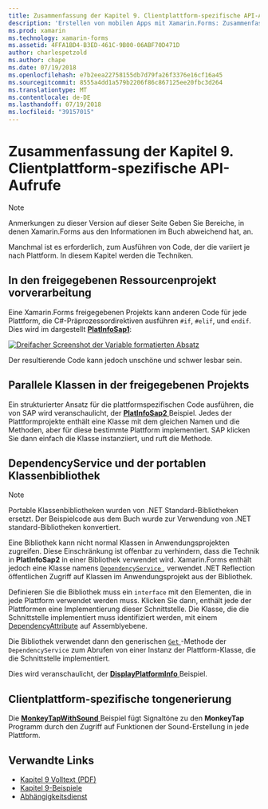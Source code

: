 ```yaml
---
title: Zusammenfassung der Kapitel 9. Clientplattform-spezifische API-Aufrufe
description: 'Erstellen von mobilen Apps mit Xamarin.Forms: Zusammenfassung der Kapitel 9. Clientplattform-spezifische API-Aufrufe'
ms.prod: xamarin
ms.technology: xamarin-forms
ms.assetid: 4FFA1BD4-B3ED-461C-9B00-06ABF70D471D
author: charlespetzold
ms.author: chape
ms.date: 07/19/2018
ms.openlocfilehash: e7b2eea22758155db7d79fa26f3376e16cf16a45
ms.sourcegitcommit: 8555a4dd1a579b2206f86c867125ee20fbc3d264
ms.translationtype: MT
ms.contentlocale: de-DE
ms.lasthandoff: 07/19/2018
ms.locfileid: "39157015"
---
```

# <a name="summary-of-chapter-9-platform-specific-api-calls"></a>Zusammenfassung der Kapitel 9. Clientplattform-spezifische API-Aufrufe

> [!NOTE] 
> Anmerkungen zu dieser Version auf dieser Seite Geben Sie Bereiche, in denen Xamarin.Forms aus den Informationen im Buch abweichend hat, an.

Manchmal ist es erforderlich, zum Ausführen von Code, der die variiert je nach Plattform. In diesem Kapitel werden die Techniken.

## <a name="preprocessing-in-the-shared-asset-project"></a>In den freigegebenen Ressourcenprojekt vorverarbeitung

Eine Xamarin.Forms freigegebenen Projekts kann anderen Code für jede Plattform, die C#-Präprozessordirektiven ausführen `#if`, `#elif`, und `endif`. Dies wird im dargestellt [ **PlatInfoSap1**](https://github.com/xamarin/xamarin-forms-book-samples/tree/master/Chapter09/PlatInfoSap1):

[![Dreifacher Screenshot der Variable formatierten Absatz](images/ch09fg01-small.png "Gerätemodell und Betriebssystem")](images/ch09fg01-large.png#lightbox "Gerätemodell und Betriebssystem")

Der resultierende Code kann jedoch unschöne und schwer lesbar sein.

## <a name="parallel-classes-in-the-shared-asset-project"></a>Parallele Klassen in der freigegebenen Projekts

Ein strukturierter Ansatz für die plattformspezifischen Code ausführen, die von SAP wird veranschaulicht, der [ **PlatInfoSap2** ](https://github.com/xamarin/xamarin-forms-book-samples/tree/master/Chapter09/PlatInfoSap2) Beispiel. Jedes der Plattformprojekte enthält eine Klasse mit dem gleichen Namen und die Methoden, aber für diese bestimmte Plattform implementiert. SAP klicken Sie dann einfach die Klasse instanziiert, und ruft die Methode.

## <a name="dependencyservice-and-the-portable-class-library"></a>DependencyService und der portablen Klassenbibliothek

> [!NOTE] 
> Portable Klassenbibliotheken wurden von .NET Standard-Bibliotheken ersetzt. Der Beispielcode aus dem Buch wurde zur Verwendung von .NET standard-Bibliotheken konvertiert.

Eine Bibliothek kann nicht normal Klassen in Anwendungsprojekten zugreifen. Diese Einschränkung ist offenbar zu verhindern, dass die Technik in **PlatInfoSap2** in einer Bibliothek verwendet wird. Xamarin.Forms enthält jedoch eine Klasse namens [ `DependencyService` ](xref:Xamarin.Forms.DependencyService) , verwendet .NET Reflection öffentlichen Zugriff auf Klassen im Anwendungsprojekt aus der Bibliothek.

Definieren Sie die Bibliothek muss ein `interface` mit den Elementen, die in jede Plattform verwendet werden muss. Klicken Sie dann, enthält jede der Plattformen eine Implementierung dieser Schnittstelle. Die Klasse, die die Schnittstelle implementiert muss identifiziert werden, mit einem [DependencyAttribute](xref:Xamarin.Forms.DependencyAttribute) auf Assemblyebene.

Die Bibliothek verwendet dann den generischen [ `Get` ](xref:Xamarin.Forms.DependencyService.Get*) -Methode der `DependencyService` zum Abrufen von einer Instanz der Plattform-Klasse, die die Schnittstelle implementiert.

Dies wird veranschaulicht, der [ **DisplayPlatformInfo** ](https://github.com/xamarin/xamarin-forms-book-samples/tree/master/Chapter09/DisplayPlatformInfo) Beispiel.

## <a name="platform-specific-sound-generation"></a>Clientplattform-spezifische tongenerierung

Die [ **MonkeyTapWithSound** ](https://github.com/xamarin/xamarin-forms-book-samples/tree/master/Chapter09/MonkeyTapWithSound) Beispiel fügt Signaltöne zu den **MonkeyTap** Programm durch den Zugriff auf Funktionen der Sound-Erstellung in jede Plattform.

## <a name="related-links"></a>Verwandte Links

- [Kapitel 9 Volltext (PDF)](https://download.xamarin.com/developer/xamarin-forms-book/XamarinFormsBook-Ch09-Apr2016.pdf)
- [Kapitel 9-Beispiele](https://github.com/xamarin/xamarin-forms-book-samples/tree/master/Chapter09)
- [Abhängigkeitsdienst](~/xamarin-forms/app-fundamentals/dependency-service/index.md)
